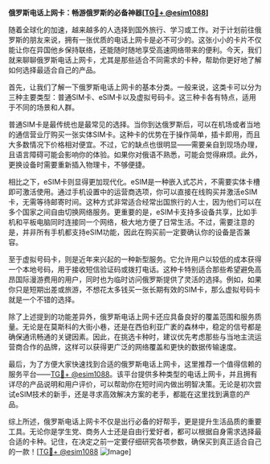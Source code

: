 **俄罗斯电话上网卡：畅游俄罗斯的必备神器[[TG💪+ @esim1088](https://t.me/s/esim1088)]**

随着全球化的加速，越来越多的人选择到国外旅行、学习或工作。对于计划前往俄罗斯的朋友来说，拥有一张优质的电话上网卡是必不可少的。这张小小的卡片不仅能让你在异国他乡保持联络，还能随时随地享受高速网络带来的便利。今天，我们就来聊聊俄罗斯电话上网卡，尤其是那些适合不同需求的卡种，帮助你更好地了解如何选择最适合自己的产品。

首先，让我们了解一下俄罗斯电话上网卡的基本分类。一般来说，这类卡可以分为三种主要类型：普通SIM卡、eSIM卡以及虚拟号码卡。这三种卡各有特点，适用于不同的场景和人群。

普通SIM卡是最传统也是最常见的选择。当你到达俄罗斯后，可以在机场或者当地的通信营业厅购买一张实体SIM卡。这种卡的优势在于操作简单，插卡即用，而且大多数情况下价格相对便宜。不过，它的缺点也很明显——需要亲自到现场办理，且语言障碍可能会影响你的体验。如果你对俄语不熟悉，可能会觉得麻烦。此外，更换设备时需要重新插入物理卡，不够便捷。

相比之下，eSIM卡则显得更加现代化。eSIM是一种嵌入式芯片，不需要实体卡槽即可激活使用。通过手机设置中的运营商选项，你可以直接在线购买并激活eSIM卡，无需等待邮寄时间。这种方式非常适合经常出国旅行的人士，因为他们可以在多个国家之间自由切换网络服务。更重要的是，eSIM卡支持多设备共享，比如手机和平板电脑同时连接同一个网络，极大地方便了日常生活。不过，需要注意的是，并非所有手机都支持eSIM功能，因此在购买前一定要确认你的设备是否兼容。

至于虚拟号码卡，则是近年来兴起的一种新型服务。它允许用户以较低的成本获得一个本地号码，用于接收短信验证码或拨打电话。这种卡特别适合那些希望避免高昂国际漫游费用的用户，同时也为临时访问俄罗斯提供了灵活的选择。例如，如果你只是短期出差或旅游，不想花太多钱买一张长期有效的SIM卡，那么虚拟号码卡就是一个不错的选择。

除了上述提到的功能差异外，俄罗斯电话上网卡还应具备良好的覆盖范围和服务质量。无论是在莫斯科的大街小巷，还是在西伯利亚广袤的森林中，稳定的信号都是确保通讯畅通的关键因素。因此，在挑选卡种时，建议优先考虑那些与当地主流运营商合作的品牌，这样可以获得更广泛的网络覆盖和更快的数据传输速度。

最后，为了方便大家快速找到合适的俄罗斯电话上网卡，这里推荐一个值得信赖的服务平台——[TG💪+ @esim1088](https://t.me/s/esim1088)。该平台提供多种类型的电话上网卡，并且拥有详尽的产品说明和用户评价，可以帮助你在短时间内做出明智决策。无论是初次尝试eSIM技术的新手，还是寻求高效解决方案的老手，都能在这里找到满意的产品。

综上所述，俄罗斯电话上网卡不仅是出行必备的好帮手，更是提升生活品质的重要工具。无论你是学生党、商务人士还是自由行爱好者，都可以根据自身需求选择最合适的卡种。记住，在决定之前一定要仔细研究各项参数，确保买到真正适合自己的一款！[[TG💪+ @esim1088](https://t.me/s/esim1088) ![Image](https://i.postimg.cc/4NQfJmqS/Snipaste-2025-05-13-00-14-12.png)]
